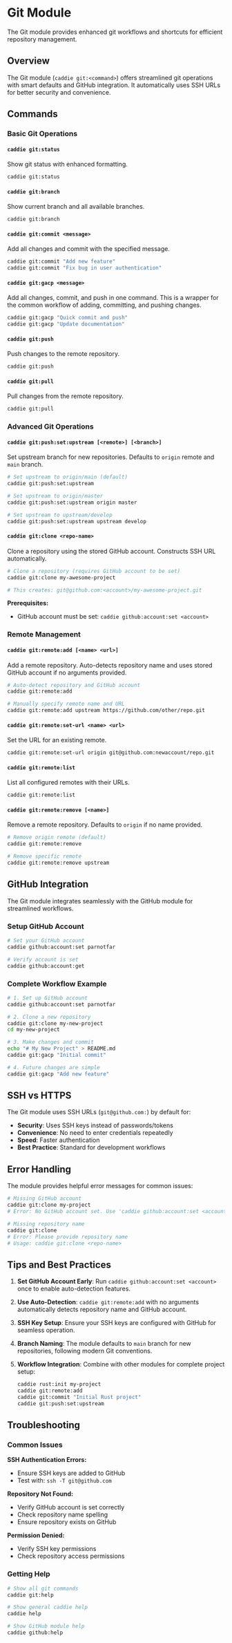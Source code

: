 # Git Module

The Git module provides enhanced git workflows and shortcuts for efficient repository management.

## Overview

The Git module (`caddie git:<command>`) offers streamlined git operations with smart defaults and GitHub integration. It automatically uses SSH URLs for better security and convenience.

## Commands

### Basic Git Operations

#### `caddie git:status`
Show git status with enhanced formatting.

```bash
caddie git:status
```

#### `caddie git:branch`
Show current branch and all available branches.

```bash
caddie git:branch
```

#### `caddie git:commit <message>`
Add all changes and commit with the specified message.

```bash
caddie git:commit "Add new feature"
caddie git:commit "Fix bug in user authentication"
```

#### `caddie git:gacp <message>`
Add all changes, commit, and push in one command. This is a wrapper for the common workflow of adding, committing, and pushing changes.

```bash
caddie git:gacp "Quick commit and push"
caddie git:gacp "Update documentation"
```

#### `caddie git:push`
Push changes to the remote repository.

```bash
caddie git:push
```

#### `caddie git:pull`
Pull changes from the remote repository.

```bash
caddie git:pull
```

### Advanced Git Operations

#### `caddie git:push:set:upstream [<remote>] [<branch>]`
Set upstream branch for new repositories. Defaults to `origin` remote and `main` branch.

```bash
# Set upstream to origin/main (default)
caddie git:push:set:upstream

# Set upstream to origin/master
caddie git:push:set:upstream origin master

# Set upstream to upstream/develop
caddie git:push:set:upstream upstream develop
```

#### `caddie git:clone <repo-name>`
Clone a repository using the stored GitHub account. Constructs SSH URL automatically.

```bash
# Clone a repository (requires GitHub account to be set)
caddie git:clone my-awesome-project

# This creates: git@github.com:<account>/my-awesome-project.git
```

**Prerequisites:**
- GitHub account must be set: `caddie github:account:set <account>`

### Remote Management

#### `caddie git:remote:add [<name> <url>]`
Add a remote repository. Auto-detects repository name and uses stored GitHub account if no arguments provided.

```bash
# Auto-detect repository and GitHub account
caddie git:remote:add

# Manually specify remote name and URL
caddie git:remote:add upstream https://github.com/other/repo.git
```

#### `caddie git:remote:set-url <name> <url>`
Set the URL for an existing remote.

```bash
caddie git:remote:set-url origin git@github.com:newaccount/repo.git
```

#### `caddie git:remote:list`
List all configured remotes with their URLs.

```bash
caddie git:remote:list
```

#### `caddie git:remote:remove [<name>]`
Remove a remote repository. Defaults to `origin` if no name provided.

```bash
# Remove origin remote (default)
caddie git:remote:remove

# Remove specific remote
caddie git:remote:remove upstream
```

## GitHub Integration

The Git module integrates seamlessly with the GitHub module for streamlined workflows.

### Setup GitHub Account

```bash
# Set your GitHub account
caddie github:account:set parnotfar

# Verify account is set
caddie github:account:get
```

### Complete Workflow Example

```bash
# 1. Set up GitHub account
caddie github:account:set parnotfar

# 2. Clone a new repository
caddie git:clone my-new-project
cd my-new-project

# 3. Make changes and commit
echo "# My New Project" > README.md
caddie git:gacp "Initial commit"

# 4. Future changes are simple
caddie git:gacp "Add new feature"
```

## SSH vs HTTPS

The Git module uses SSH URLs (`git@github.com:`) by default for:

- **Security**: Uses SSH keys instead of passwords/tokens
- **Convenience**: No need to enter credentials repeatedly
- **Speed**: Faster authentication
- **Best Practice**: Standard for development workflows

## Error Handling

The module provides helpful error messages for common issues:

```bash
# Missing GitHub account
caddie git:clone my-project
# Error: No GitHub account set. Use 'caddie github:account:set <account>' first

# Missing repository name
caddie git:clone
# Error: Please provide repository name
# Usage: caddie git:clone <repo-name>
```

## Tips and Best Practices

1. **Set GitHub Account Early**: Run `caddie github:account:set <account>` once to enable auto-detection features.

2. **Use Auto-Detection**: `caddie git:remote:add` with no arguments automatically detects repository name and GitHub account.

3. **SSH Key Setup**: Ensure your SSH keys are configured with GitHub for seamless operation.

4. **Branch Naming**: The module defaults to `main` branch for new repositories, following modern Git conventions.

5. **Workflow Integration**: Combine with other modules for complete project setup:
   ```bash
   caddie rust:init my-project
   caddie git:remote:add
   caddie git:commit "Initial Rust project"
   caddie git:push:set:upstream
   ```

## Troubleshooting

### Common Issues

**SSH Authentication Errors:**
- Ensure SSH keys are added to GitHub
- Test with: `ssh -T git@github.com`

**Repository Not Found:**
- Verify GitHub account is set correctly
- Check repository name spelling
- Ensure repository exists on GitHub

**Permission Denied:**
- Verify SSH key permissions
- Check repository access permissions

### Getting Help

```bash
# Show all git commands
caddie git:help

# Show general caddie help
caddie help

# Show GitHub module help
caddie github:help
```

